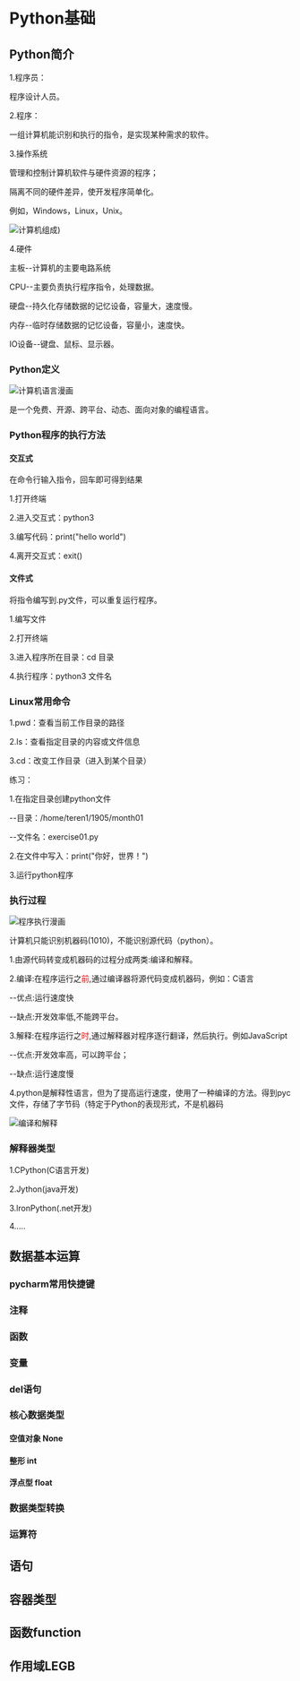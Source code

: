 # Python基础

## Python简介

1.程序员：

程序设计人员。

2.程序：

一组计算机能识别和执行的指令，是实现某种需求的软件。

3.操作系统

管理和控制计算机软件与硬件资源的程序；

隔离不同的硬件差异，使开发程序简单化。

例如，Windows，Linux，Unix。

![计算机组成](./img/%E8%AE%A1%E7%AE%97%E6%9C%BA%E7%BB%84%E6%88%90.png))

4.硬件

主板--计算机的主要电路系统

CPU--主要负责执行程序指令，处理数据。

硬盘--持久化存储数据的记忆设备，容量大，速度慢。

内存--临时存储数据的记忆设备，容量小，速度快。

IO设备--键盘、鼠标、显示器。

### Python定义

![计算机语言漫画](./img/%E8%AE%A1%E7%AE%97%E6%9C%BA%E8%AF%AD%E8%A8%80%E6%BC%AB%E7%94%BB.png)

是一个免费、开源、跨平台、动态、面向对象的编程语言。

### Python程序的执行方法

#### 交互式

在命令行输入指令，回车即可得到结果

1.打开终端

2.进入交互式：python3

3.编写代码：print("hello world")

4.离开交互式：exit()

#### 文件式

将指令编写到.py文件，可以重复运行程序。

1.编写文件

2.打开终端

3.进入程序所在目录：cd 目录

4.执行程序：python3 文件名

### Linux常用命令

1.pwd：查看当前工作目录的路径

2.ls：查看指定目录的内容或文件信息

3.cd：改变工作目录（进入到某个目录）

练习：

1.在指定目录创建python文件

--目录：/home/teren1/1905/month01

--文件名：exercise01.py

2.在文件中写入：print("你好，世界！")

3.运行python程序

### 执行过程

![程序执行漫画](./img/%E7%A8%8B%E5%BA%8F%E6%89%A7%E8%A1%8C%E6%BC%AB%E7%94%BB.png)

计算机只能识别机器码(1010)，不能识别源代码（python）。

1.由源代码转变成机器码的过程分成两类:编译和解释。

2.编译:在程序运行之<font color="red">前</font>,通过编译器将源代码变成机器码，例如：C语言

--优点:运行速度快

--缺点:开发效率低,不能跨平台。

3.解释:在程序运行之<font color="red">时</font>,通过解释器对程序逐行翻译，然后执行。例如JavaScript

--优点:开发效率高，可以跨平台；

--缺点:运行速度慢

4.python是解释性语言，但为了提高运行速度，使用了一种编译的方法。得到pyc文件，存储了字节码（特定于Python的表现形式，不是机器码

![编译和解释](./img/%E7%BC%96%E8%AF%91%E5%92%8C%E8%A7%A3%E9%87%8A.png)

### 解释器类型

1.CPython(C语言开发)

2.Jython(java开发)

3.lronPython(.net开发)

4.....

## 数据基本运算

### pycharm常用快捷键

### 注释

### 函数

### 变量

### del语句

### 核心数据类型

#### 空值对象 None

#### 整形 int

#### 浮点型 float

### 数据类型转换

### 运算符

## 语句

## 容器类型

## 函数function

## 作用域LEGB
